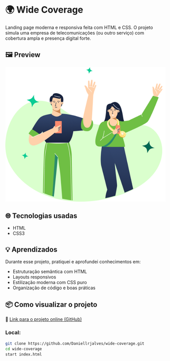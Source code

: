 # 🌍 Wide Coverage

Landing page moderna e responsiva feita com HTML e CSS. O projeto simula uma empresa de telecomunicações (ou outro serviço) com cobertura ampla e presença digital forte.

## 🖼️ Preview

![Preview do site](assets/wide-coverage.png) 

## 🌐 Tecnologias usadas

- HTML
- CSS3 

## 💡 Aprendizados

Durante esse projeto, pratiquei e aprofundei conhecimentos em:

- Estruturação semântica com HTML
- Layouts responsivos 
- Estilização moderna com CSS puro
- Organização de código e boas práticas

## 📦 Como visualizar o projeto

🔗 [Link para o projeto online (GitHub)](https://daniellrjalves.github.io/Wide-coverage/)

### Local:

```bash
git clone https://github.com/Daniellrjalves/wide-coverage.git
cd wide-coverage
start index.html
